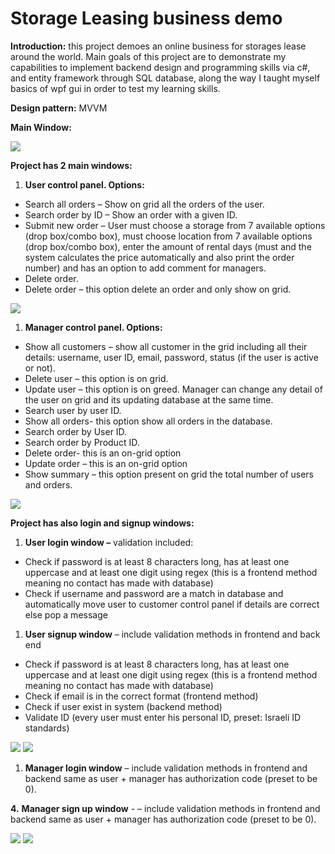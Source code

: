 # **Storage Leasing business demo**

**Introduction:** this project demoes an online business for storages lease around the world. Main goals of this project are to demonstrate my capabilities to implement backend design and programming skills via c#, and entity framework through SQL database, along the way I taught myself basics of wpf gui in order to test my learning skills.

**Design pattern:** MVVM

**Main Window:**

![](RackMultipart20211205-4-qjhb2p_html_523bfc569a577e14.png)

**Project has 2 main windows:**

1. **User control panel. Options:**

- Search all orders – Show on grid all the orders of the user.
- Search order by ID – Show an order with a given ID.
- Submit new order – User must choose a storage from 7 available options (drop box/combo box), must choose location from 7 available options (drop box/combo box), enter the amount of rental days (must and the system calculates the price automatically and also print the order number) and has an option to add comment for managers.
- Delete order.
- Delete order – this option delete an order and only show on grid.

![](RackMultipart20211205-4-qjhb2p_html_268a2656c74fc473.png)

1. **Manager control panel. Options:**

- Show all customers – show all customer in the grid including all their details: username, user ID, email, password, status (if the user is active or not).
- Delete user – this option is on grid.
- Update user – this option is on greed. Manager can change any detail of the user on grid and its updating database at the same time.
- Search user by user ID.
- Show all orders- this option show all orders in the database.
- Search order by User ID.
- Search order by Product ID.
- Delete order- this is an on-grid option
- Update order – this is an on-grid option
- Show summary – this option present on grid the total number of users and orders.

![](RackMultipart20211205-4-qjhb2p_html_8470fbc485815aa5.png)

**Project has also login and signup windows:**

1. **User login window –** validation included:

- Check if password is at least 8 characters long, has at least one uppercase and at least one digit using regex (this is a frontend method meaning no contact has made with database)
- Check if username and password are a match in database and automatically move user to customer control panel if details are correct else pop a message

1. **User signup window** – include validation methods in frontend and back end

- Check if password is at least 8 characters long, has at least one uppercase and at least one digit using regex (this is a frontend method meaning no contact has made with database)
- Check if email is in the correct format (frontend method)
- Check if user exist in system (backend method)
- Validate ID (every user must enter his personal ID, preset: Israeli ID standards)

![](RackMultipart20211205-4-qjhb2p_html_6dcf72691c318120.png) ![](RackMultipart20211205-4-qjhb2p_html_877c6c6c657b06d1.png)

1. **Manager login window** – include validation methods in frontend and backend same as
 user + manager has authorization code (preset to be 0).


**4.**  **Manager sign up window** - – include validation methods in frontend and backend same as user + manager has authorization code (preset to be 0).

![](RackMultipart20211205-4-qjhb2p_html_758be2e9733e9df7.png) ![](RackMultipart20211205-4-qjhb2p_html_3e9333beaec0a622.png)
